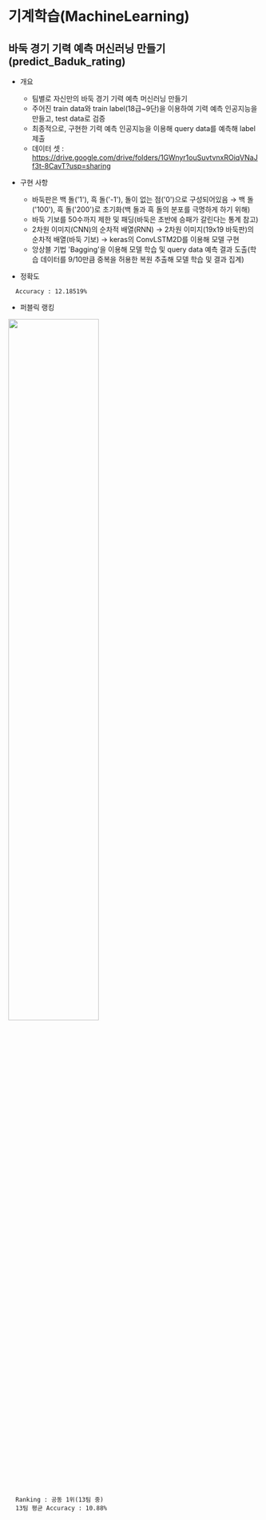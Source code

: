 # 기계학습(MachineLearning)


## 바둑 경기 기력 예측 머신러닝 만들기(predict_Baduk_rating)

- 개요
  + 팀별로 자신만의 바둑 경기 기력 예측 머신러닝 만들기
  + 주어진 train data와 train label(18급~9단)을 이용하여 기력 예측 인공지능을 만들고, test data로 검증
  + 최종적으로, 구현한 기력 예측 인공지능을 이용해 query data를 예측해 label 제출
  + 데이터 셋 : https://drive.google.com/drive/folders/1GWnyr1ouSuvtvnxROiqVNaJf3t-8CavT?usp=sharing

- 구현 사항
  + 바둑판은 백 돌('1'), 흑 돌('-1'), 돌이 없는 점('0')으로 구성되어있음 → 백 돌('100'), 흑 돌('200')로 초기화(백 돌과 흑 돌의 분포를 극명하게 하기 위해)
  + 바둑 기보를 50수까지 제한 및 패딩(바둑은 초반에 승패가 갈린다는 통계 참고)
  + 2차원 이미지(CNN)의 순차적 배열(RNN) → 2차원 이미지(19x19 바둑판)의 순차적 배열(바둑 기보) → keras의 ConvLSTM2D를 이용해 모델 구현
  + 앙상블 기법 'Bagging'을 이용해 모델 학습 및 query data 예측 결과 도출(학습 데이터를 9/10만큼 중복을 허용한 복원 추출해 모델 학습 및 결과 집계)
  
- 정확도
```
  Accuracy : 12.18519%
```

- 퍼블릭 랭킹

<img src="https://user-images.githubusercontent.com/62659407/121729249-32b8c680-cb29-11eb-9576-6fef5ba68c72.png" width="60%">

```
  Ranking : 공동 1위(13팀 중)
  13팀 평균 Accuracy : 10.88%
```
